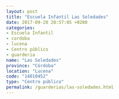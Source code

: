 ```yaml
---
layout: post
title: "Escuela Infantil Las Soledades"
date: 2017-09-20 20:57:05 +0200
categories:
- Escuela Infantil
- cordoba
- lucena
- Centro público
- guarderia
name: "Las Soledades"
province: "Córdoba"
location: "Lucena"
code: "14010452"
type: "Centro público"
permalink: /guarderias/las-soledades.html
---
```

